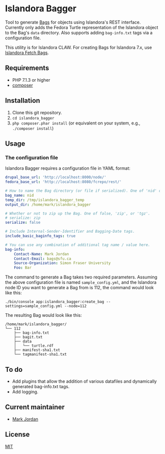 # Islandora Bagger

Tool to generate [Bags](https://en.wikipedia.org/wiki/BagIt) for objects using Islandora's REST interface. Currently only adds the Fedora Turtle representation of the Islandora object to the Bag's `data` directory. Also supports adding `bag-info.txt` tags via a configuration file.

This utility is for Islandora CLAW. For creating Bags for Islandora 7.x, use [Islandora Fetch Bags](https://github.com/mjordan/islandora_fetch_bags).

## Requirements

* PHP 7.1.3 or higher
* [composer](https://getcomposer.org/)

## Installation

1. Clone this git repository.
1. `cd islandora_bagger`
1. `php composer.phar install` (or equivalent on your system, e.g., `./composer install`)

## Usage

### The configuration file

Islandora Bagger requires a configuration file in YAML format:

```yaml
drupal_base_url: 'http://localhost:8000/node/'
fedora_base_url: 'http://localhost:8080/fcrepo/rest/'

# How to name the Bag directory (or file if serialized). One of 'nid' or 'uuid'.
bag_name: nid
temp_dir: /tmp/islandora_bagger_temp
output_dir: /home/mark/islandora_bagger

# Whether or not to zip up the Bag. One of false, 'zip', or 'tgz'.
# serialize: zip
serialize: false

# Include Internal-Sender-Identifier and Bagging-Date tags.
include_basic_baginfo_tags: true

# You can use any combination of additional tag name / value here.
bag-info:
    Contact-Name: Mark Jordan
    Contact-Email: bags@sfu.ca
    Source-Organization: Simon Fraser University
    Foo: Bar
```

The command to generate a Bag takes two required parameters. Assuming the above configuration file is named `sample_config.yml`, and the Islandora node ID you want to generate a Bag from is 112, the command would look like this:

`./bin/console app:islandora_bagger:create_bag --settings=sample_config.yml --node=112`

The resulting Bag would look like this:

```
/home/mark/islandora_bagger/
└── 112
    ├── bag-info.txt
    ├── bagit.txt
    ├── data
    │   └── turtle.rdf
    ├── manifest-sha1.txt
    └── tagmanifest-sha1.txt
```

## To do

* Add plugins that allow the addition of various datafiles and dynamically generated bag-info.txt tags.
* Add logging.

## Current maintainer

* [Mark Jordan](https://github.com/mjordan)

## License

[MIT](https://opensource.org/licenses/MIT)
